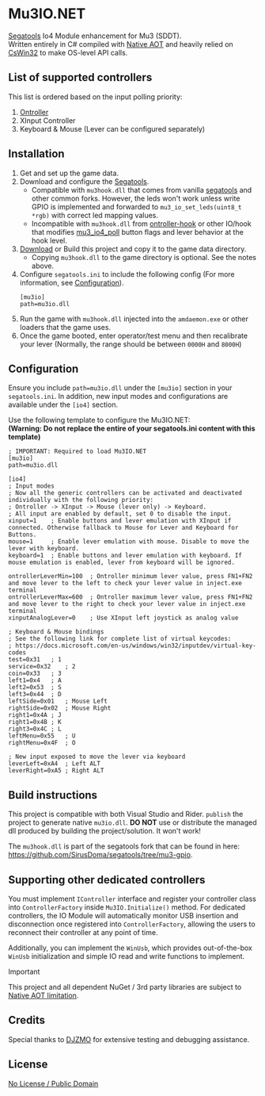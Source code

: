 # Mu3IO.NET

[Segatools](https://github.com/djhackersdev/segatools) Io4 Module enhancement for Mu3 (SDDT).  
Written entirely in C# compiled with [Native AOT](https://learn.microsoft.com/en-us/dotnet/core/deploying/native-aot/?tabs=net8plus%2Cwindows) and heavily relied on [CsWin32](https://github.com/microsoft/CsWin32) to make OS-level API calls.

## List of supported controllers

This list is ordered based on the input polling priority:
1. [Ontroller](https://www.dj-dao.com/en/ontroller)
2. XInput Controller
3. Keyboard & Mouse (Lever can be configured separately)

## Installation

1. Get and set up the game data.
2. Download and configure the [Segatools](https://github.com/djhackersdev/segatools).
    * Compatible with `mu3hook.dll` that comes from vanilla [segatools](https://github.com/djhackersdev/segatools) and other common forks. However, the leds won't work unless write GPIO is implemented and forwarded to `mu3_io_set_leds(uint8_t *rgb)` with correct led mapping values.
    * Incompatible with `mu3hook.dll` from [ontroller-hook](https://gitea.tendokyu.moe/phantomlan/ontroller-hook) or other IO/hook that modifies [mu3_io4_poll](https://github.com/djhackersdev/segatools/blob/ca9c72db968c81fdf88ba01f9b4a474bf818e401/mu3hook/io4.c#L34) button flags and lever behavior at the hook level.
3. [Download](https://github.com/SirusDoma/Mu3IO.NET/releases/latest) or Build this project and copy it to the game data directory.
    * Copying `mu3hook.dll` to the game directory is optional. See the notes above.
4. Configure `segatools.ini` to include the following config (For more information, see [Configuration](#configuration)).
    ```
    [mu3io]
    path=mu3io.dll
    ```
5. Run the game with `mu3hook.dll` injected into the `amdaemon.exe` or other loaders that the game uses.
6. Once the game booted, enter operator/test menu and then recalibrate your lever (Normally, the range should be between `0000H` and `8000H`)

## Configuration

Ensure you include `path=mu3io.dll` under the `[mu3io]` section in your `segatools.ini`. 
In addition, new input modes and configurations are available under the `[io4]` section.  

Use the following template to configure the Mu3IO.NET:  
**(Warning: Do not replace the entire of your segatools.ini content with this template)**

```
; IMPORTANT: Required to load Mu3IO.NET
[mu3io]
path=mu3io.dll

[io4]
; Input modes
; Now all the generic controllers can be activated and deactivated individually with the following priority:
; Ontroller -> XInput -> Mouse (lever only) -> Keyboard.
; All input are enabled by default, set 0 to disable the input.
xinput=1    ; Enable buttons and lever emulation with XInput if connected. Otherwise fallback to Mouse for Lever and Keyboard for Buttons.
mouse=1     ; Enable lever emulation with mouse. Disable to move the lever with keyboard.
keyboard=1  ; Enable buttons and lever emulation with keyboard. If mouse emulation is enabled, lever from keyboard will be ignored.

ontrollerLeverMin=100  ; Ontroller minimum lever value, press FN1+FN2 and move lever to the left to check your lever value in inject.exe terminal
ontrollerLeverMax=600  ; Ontroller maximum lever value, press FN1+FN2 and move lever to the right to check your lever value in inject.exe terminal
xinputAnalogLever=0    ; Use XInput left joystick as analog value

; Keyboard & Mouse bindings
; See the following link for complete list of virtual keycodes:
; https://docs.microsoft.com/en-us/windows/win32/inputdev/virtual-key-codes
test=0x31	; 1
service=0x32	; 2
coin=0x33	; 3
left1=0x4	; A
left2=0x53	; S
left3=0x44	; D
leftSide=0x01	; Mouse Left
rightSide=0x02	; Mouse Right
right1=0x4A	; J
right1=0x4B	; K
right3=0x4C	; L
leftMenu=0x55	; U
rightMenu=0x4F	; O

; New input exposed to move the lever via keyboard
leverLeft=0xA4	; Left ALT
leverRight=0xA5	; Right ALT
```

## Build instructions
This project is compatible with both Visual Studio and Rider. `publish` the project to generate native `mu3io.dll`. 
**DO NOT** use or distribute the managed dll produced by building the project/solution. It won't work!

The `mu3hook.dll` is part of the segatools fork that can be found in here:  
https://github.com/SirusDoma/segatools/tree/mu3-gpio.

## Supporting other dedicated controllers

You must implement `IController` interface and register your controller class into `ControllerFactory` inside `Mu3IO.Initialize()` method.
For dedicated controllers, the IO Module will automatically monitor USB insertion and disconnection once registered into `ControllerFactory`, allowing the users to reconnect their controller at any point of time.  

Additionally, you can implement the `WinUsb`, which provides out-of-the-box `WinUsb` initialization and simple IO read and write functions to implement.

> [!important]
> This project and all dependent NuGet / 3rd party libraries are subject to [Native AOT limitation](https://learn.microsoft.com/en-us/dotnet/core/deploying/native-aot/?tabs=net8plus%2Cwindows#limitations-of-native-aot-deployment).

## Credits

Special thanks to [DJZMO](https://github.com/djzmo) for extensive testing and debugging assistance.

## License

[No License / Public Domain](https://github.com/SirusDoma/Mu3IO.NET/blob/master/LICENSE)
